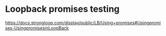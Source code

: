# Loopback promises testing

https://docs.strongloop.com/display/public/LB/Using+promises#Usingpromises-UsingpromisesinLoopBack
